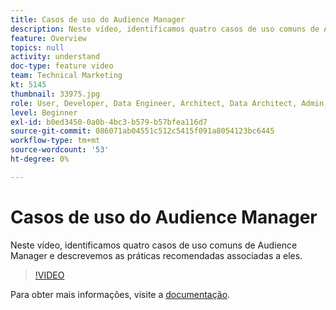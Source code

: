 ```yaml
---
title: Casos de uso do Audience Manager
description: Neste vídeo, identificamos quatro casos de uso comuns de Audience Manager e descrevemos as práticas recomendadas associadas a eles.
feature: Overview
topics: null
activity: understand
doc-type: feature video
team: Technical Marketing
kt: 5145
thumbnail: 33975.jpg
role: User, Developer, Data Engineer, Architect, Data Architect, Admin, Leader
level: Beginner
exl-id: b0ed3450-0a0b-4bc3-b579-b57bfea116d7
source-git-commit: 086071ab04551c512c5415f091a8054123bc6445
workflow-type: tm+mt
source-wordcount: '53'
ht-degree: 0%

---
```


# Casos de uso do Audience Manager

Neste vídeo, identificamos quatro casos de uso comuns de Audience Manager e descrevemos as práticas recomendadas associadas a eles.

>[!VIDEO](https://video.tv.adobe.com/v/37273/?quality=12&captions=por_br)

Para obter mais informações, visite a [documentação](https://experienceleague.adobe.com/docs/audience-manager/user-guide/aam-home.html?lang=pt-BR).

